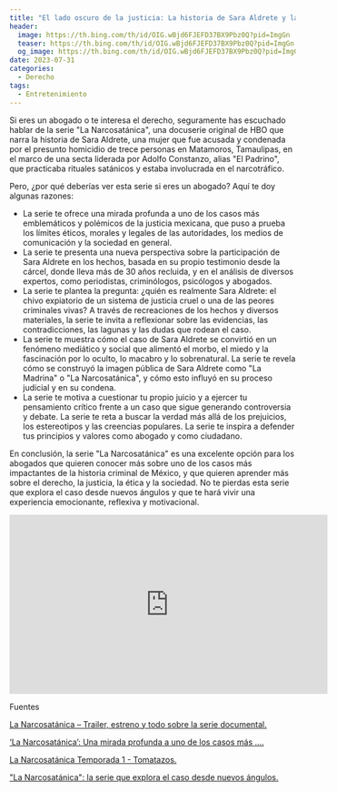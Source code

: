 ```yaml
---
title: "El lado oscuro de la justicia: La historia de Sara Aldrete y la narcosecta"
header:
  image: https://th.bing.com/th/id/OIG.wBjd6FJEFD37BX9Pbz0Q?pid=ImgGn
  teaser: https://th.bing.com/th/id/OIG.wBjd6FJEFD37BX9Pbz0Q?pid=ImgGn
  og_image: https://th.bing.com/th/id/OIG.wBjd6FJEFD37BX9Pbz0Q?pid=ImgGn
date: 2023-07-31
categories:
  - Derecho
tags:
  - Entretenimiento
---
```


Si eres un abogado o te interesa el derecho, seguramente has escuchado hablar de la serie "La Narcosatánica", una docuserie original de HBO que narra la historia de Sara Aldrete, una mujer que fue acusada y condenada por el presunto homicidio de trece personas en Matamoros, Tamaulipas, en el marco de una secta liderada por Adolfo Constanzo, alias "El Padrino", que practicaba rituales satánicos y estaba involucrada en el narcotráfico.

Pero, ¿por qué deberías ver esta serie si eres un abogado? Aquí te doy algunas razones:

- La serie te ofrece una mirada profunda a uno de los casos más emblemáticos y polémicos de la justicia mexicana, que puso a prueba los límites éticos, morales y legales de las autoridades, los medios de comunicación y la sociedad en general.
- La serie te presenta una nueva perspectiva sobre la participación de Sara Aldrete en los hechos, basada en su propio testimonio desde la cárcel, donde lleva más de 30 años recluida, y en el análisis de diversos expertos, como periodistas, criminólogos, psicólogos y abogados.
- La serie te plantea la pregunta: ¿quién es realmente Sara Aldrete: el chivo expiatorio de un sistema de justicia cruel o una de las peores criminales vivas? A través de recreaciones de los hechos y diversos materiales, la serie te invita a reflexionar sobre las evidencias, las contradicciones, las lagunas y las dudas que rodean el caso.
- La serie te muestra cómo el caso de Sara Aldrete se convirtió en un fenómeno mediático y social que alimentó el morbo, el miedo y la fascinación por lo oculto, lo macabro y lo sobrenatural. La serie te revela cómo se construyó la imagen pública de Sara Aldrete como "La Madrina" o "La Narcosatánica", y cómo esto influyó en su proceso judicial y en su condena.
- La serie te motiva a cuestionar tu propio juicio y a ejercer tu pensamiento crítico frente a un caso que sigue generando controversia y debate. La serie te reta a buscar la verdad más allá de los prejuicios, los estereotipos y las creencias populares. La serie te inspira a defender tus principios y valores como abogado y como ciudadano.

En conclusión, la serie "La Narcosatánica" es una excelente opción para los abogados que quieren conocer más sobre uno de los casos más impactantes de la historia criminal de México, y que quieren aprender más sobre el derecho, la justicia, la ética y la sociedad. No te pierdas esta serie que explora el caso desde nuevos ángulos y que te hará vivir una experiencia emocionante, reflexiva y motivacional.

<iframe width="560" height="315" src="https://www.youtube.com/embed/VqrazXo4i1E" title="YouTube video player" frameborder="0" allow="accelerometer; autoplay; clipboard-write; encrypted-media; gyroscope; picture-in-picture; web-share" allowfullscreen></iframe>


Fuentes

[La Narcosatánica – Trailer, estreno y todo sobre la serie documental. ](https://www.cinepremiere.com.mx/la-narcosatanica-serie-hbo-trailer-estreno.html)

[‘La Narcosatánica’: Una mirada profunda a uno de los casos más .... ](https://www.cronica.com.mx/escenario/narcosatanica-mirada-profunda-casos-emblematicos-justicia-mexicana.html)

[La Narcosatánica Temporada 1 - Tomatazos. ](https://www.tomatazos.com/series/849313/La-Narcosatanica/temporada/1)

["La Narcosatánica": la serie que explora el caso desde nuevos ángulos. ](https://businessinsider.mx/narcosatanica-serie-hbo_lifestyle/)
